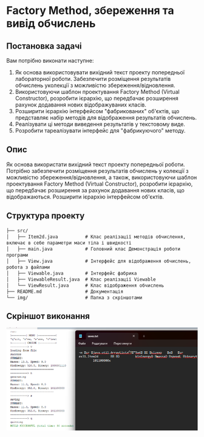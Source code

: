 # Factory Method, збереження та вивід обчислень

## Постановка задачі
Вам потрібно виконати наступне:
1. Як основа використовувати вихідний текст проекту попередньої лабораторної роботи. Забезпечити розміщення результатів обчислень уколекції з можливістю збереження/відновлення.
2. Використовуючи шаблон проектування Factory Method (Virtual Constructor), розробити ієрархію, що передбачає розширення рахунок додавання
нових відображуваних класів.
3. Розширити ієрархію інтерфейсом "фабрикованих" об'єктів, що представляє набір методів для відображення результатів обчислень.
4. Реалізувати ці методи виведення результатів у текстовому виде.
5. Розробити тареалізувати інтерфейс для "фабрикуючого" методу.
   
## Опис
Як основа використати вихідний текст проекту попередньої роботи. Потрібно забезпечити розміщення результатів обчислень у колекції з можливістю збереження/відновлення, а також, використовуючи шаблон проектування Factory Method (Virtual Constructor), розробити ієрархію, що передбачає розширення за рахунок додавання нових класів, що відображаються. Розширити ієрархію інтерфейсом об'єктів.


## Структура проекту
```
├── src/                            
│   ├── Item2d.java          # Клас реалізації методів обчислення, включає в себе параметри маси тіла і швидкості
│   ├── main.java            # Головний клас Демонстрація роботи програми
│   ├── View.java            # Інтерфейс для відображення обчислень, робота з файлами
│   ├── Viewable.java        # Інтерфейс фабрика
│   ├── ViewableResult.java  # Клас реалізації Viewable
│   └── ViewResult.java      # Клас відображення обчислень
├── README.md                # Документація
└── img/                     # Папка з скріншотами       
```


## Скріншот виконання
![](https://github.com/DESTROYchambo/Praktika-OOP/blob/a9a45e03b13c25a77bbeab46eee7971dd50219e8/img/zadanie3.png)
